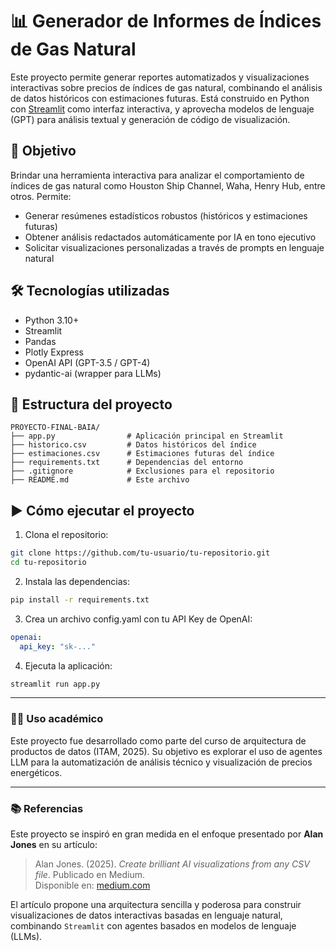 # 📊 Generador de Informes de Índices de Gas Natural

Este proyecto permite generar reportes automatizados y visualizaciones interactivas sobre precios de índices de gas natural, combinando el análisis de datos históricos con estimaciones futuras. Está construido en Python con [Streamlit](https://streamlit.io/) como interfaz interactiva, y aprovecha modelos de lenguaje (GPT) para análisis textual y generación de código de visualización.

## 🎯 Objetivo

Brindar una herramienta interactiva para analizar el comportamiento de índices de gas natural como Houston Ship Channel, Waha, Henry Hub, entre otros. Permite:
- Generar resúmenes estadísticos robustos (históricos y estimaciones futuras)
- Obtener análisis redactados automáticamente por IA en tono ejecutivo
- Solicitar visualizaciones personalizadas a través de prompts en lenguaje natural

## 🛠️ Tecnologías utilizadas

- Python 3.10+
- Streamlit
- Pandas
- Plotly Express
- OpenAI API (GPT-3.5 / GPT-4)
- pydantic-ai (wrapper para LLMs)

## 📁  Estructura del proyecto

```
PROYECTO-FINAL-BAIA/
├── app.py                # Aplicación principal en Streamlit
├── historico.csv         # Datos históricos del índice
├── estimaciones.csv      # Estimaciones futuras del índice
├── requirements.txt      # Dependencias del entorno
├── .gitignore            # Exclusiones para el repositorio
├── README.md             # Este archivo
```

## ▶️ Cómo ejecutar el proyecto

1. Clona el repositorio:

```bash
git clone https://github.com/tu-usuario/tu-repositorio.git
cd tu-repositorio
```

2. Instala las dependencias:

```bash
pip install -r requirements.txt
```

3. Crea un archivo config.yaml con tu API Key de OpenAI:

```yaml
openai:
  api_key: "sk-..."
```

4. Ejecuta la aplicación:

```bash
streamlit run app.py
```

---

### 👨‍🏫 **Uso académico**

Este proyecto fue desarrollado como parte del curso de arquitectura de productos de datos (ITAM, 2025). Su objetivo es explorar el uso de agentes LLM para la automatización de análisis técnico y visualización de precios energéticos.

---

### 📚 Referencias

Este proyecto se inspiró en gran medida en el enfoque presentado por **Alan Jones** en su artículo:

> Alan Jones. (2025). *Create brilliant AI visualizations from any CSV file*. Publicado en Medium.  
> Disponible en: [medium.com](https://medium.com/codefile/create-brilliant-ai-visualizations-from-any-csv-file-7197e0c17df3)

El artículo propone una arquitectura sencilla y poderosa para construir visualizaciones de datos interactivas basadas en lenguaje natural, combinando `Streamlit` con agentes basados en modelos de lenguaje (LLMs).  